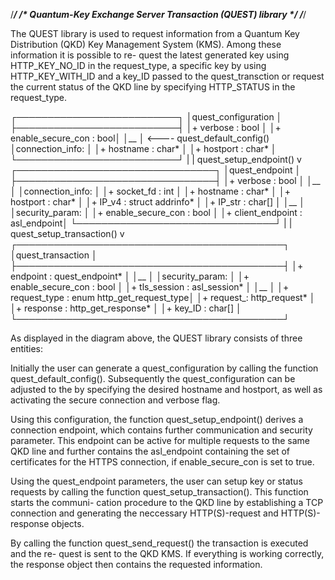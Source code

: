 
/***********************************************************************************/
/*              Quantum-Key Exchange Server Transaction (QUEST) library            */
/***********************************************************************************/

The QUEST library is used to request information from a Quantum Key Distribution 
(QKD) Key Management System (KMS). Among these information it is possible to re-
quest the latest generated key using HTTP_KEY_NO_ID in the request_type, a specific 
key by using HTTP_KEY_WITH_ID and a key_ID passed to the quest_transction or request 
the current status of the QKD line by specifying HTTP_STATUS in the request_type.

┌──────────────────────────┐
│quest_configuration       │
├──────────────────────────┤
│+ verbose : bool          │
│+ enable_secure_con : bool│
│__                        │ <---- quest_default_config()
│connection_info:          │
│+ hostname : char*        │
│+ hostport : char*        │
└──────────────────────────┘
              |
              | quest_setup_endpoint()
              v
┌────────────────────────────────┐
│quest_endpoint                  │
├────────────────────────────────┤
│+ verbose : bool                │
│__                              │
│connection_info:                │
│+ socket_fd : int               │
│+ hostname : char*              │
│+ hostport : char*              │
│+ IP_v4 : struct addrinfo*      │
│+ IP_str : char[]               │
│__                              │
│security_param:                 │
│+ enable_secure_con : bool      │
│+ client_endpoint : asl_endpoint│
└────────────────────────────────┘
              |
              | quest_setup_transaction()
              v
┌───────────────────────────────────────────┐
│quest_transaction                          │
├───────────────────────────────────────────┤
│+ endpoint : quest_endpoint*               │
│__                                         │
│security_param:                            │
│+ enable_secure_con : bool                 │
│+ tls_session : asl_session*               │
│__                                         │
│+ request_type : enum http_get_request_type│
│+ request_: http_request*                  │
│+ response : http_get_response*            │
│+ key_ID : char[]                          │
└───────────────────────────────────────────┘

As displayed in the diagram above, the QUEST library consists of three entities:

Initially the user can generate a quest_configuration by calling the function 
quest_default_config(). Subsequently the quest_configuration can be adjusted to the 
by specifying the desired hostname and hostport, as well as activating the secure 
connection and verbose flag. 

Using this configuration, the function quest_setup_endpoint() derives a connection 
endpoint, which contains further communication and security parameter. This endpoint 
can be active for multiple requests to the same QKD line and further contains the 
asl_endpoint containing the set of certificates for the HTTPS connection, if 
enable_secure_con is set to true.

Using the quest_endpoint parameters, the user can setup key or status requests by 
calling the function quest_setup_transaction(). This function starts the communi- 
cation procedure to the QKD line by establishing a TCP connection and generating the 
neccessary HTTP(S)-request and HTTP(S)-response objects.

By calling the function quest_send_request() the transaction is executed and the re- 
quest is sent to the QKD KMS. If everything is working correctly, the response object 
then contains the requested information. 
